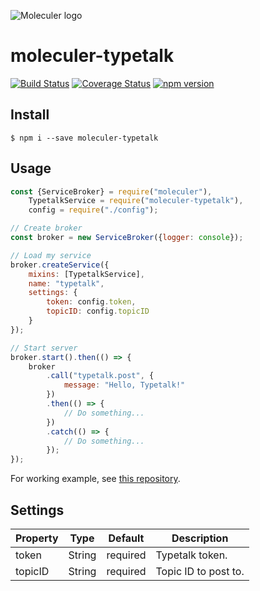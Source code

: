 ![Moleculer logo](http://moleculer.services/images/banner.png)

moleculer-typetalk
===

[![Build Status](https://img.shields.io/travis/com/is2ei/moleculer-typetalk/master.svg?style=flat-square)][travis]
[![Coverage Status](https://coveralls.io/repos/github/is2ei/moleculer-typetalk/badge.svg?branch=master)][coveralls]
[![npm version](https://img.shields.io/npm/v/moleculer-typetalk.svg?style=flat-square)][npm]

[travis]: https://travis-ci.com/is2ei/moleculer-typetalk
[coveralls]: https://coveralls.io/github/is2ei/moleculer-typetalk?branch=master
[npm]: https://badge.fury.io/js/moleculer-typetalk

## Install

```
$ npm i --save moleculer-typetalk
```

## Usage

```javascript
const {ServiceBroker} = require("moleculer"),
    TypetalkService = require("moleculer-typetalk"),
    config = require("./config");

// Create broker
const broker = new ServiceBroker({logger: console});

// Load my service
broker.createService({
    mixins: [TypetalkService],
    name: "typetalk",
    settings: {
        token: config.token,
        topicID: config.topicID
    }
});

// Start server
broker.start().then(() => {
    broker
        .call("typetalk.post", {
            message: "Hello, Typetalk!"
        })
        .then(() => {
            // Do something...
        })
        .catch(() => {
            // Do something...
        });
});
```

For working example, see [this repository](https://github.com/is2ei/moleculer-typetalk-example).


## Settings

| Property | Type | Default | Description |
| -------- | ---- | ------- | ----------- |
| token | String | required | Typetalk token. |
| topicID | String | required | Topic ID to post to. |
